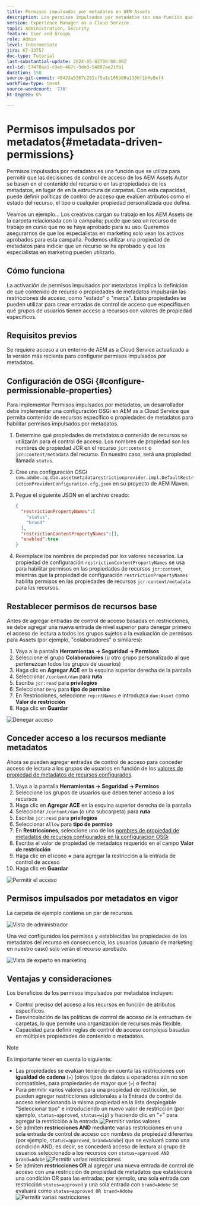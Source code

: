 ```yaml
---
title: Permisos impulsados por metadatos en AEM Assets
description: Los permisos impulsados por metadatos son una función que se utiliza para restringir el acceso en función de las propiedades de los metadatos de los recursos, en lugar de la estructura de carpetas.
version: Experience Manager as a Cloud Service
topic: Administration, Security
feature: User and Groups
role: Admin
level: Intermediate
jira: KT-13757
doc-type: Tutorial
last-substantial-update: 2024-05-03T00:00:00Z
exl-id: 57478aa1-c9ab-467c-9de0-54807ae21fb1
duration: 158
source-git-commit: 48433a5367c281cf5a1c106b08a1306f1b0e8ef4
workflow-type: tm+mt
source-wordcount: '770'
ht-degree: 0%

---
```


# Permisos impulsados por metadatos{#metadata-driven-permissions}

Permisos impulsados por metadatos es una función que se utiliza para permitir que las decisiones de control de acceso de los AEM Assets Autor se basen en el contenido del recurso o en las propiedades de los metadatos, en lugar de en la estructura de carpetas. Con esta capacidad, puede definir políticas de control de acceso que evalúen atributos como el estado del recurso, el tipo o cualquier propiedad personalizada que defina.

Veamos un ejemplo... Los creativos cargan su trabajo en los AEM Assets de la carpeta relacionada con la campaña; puede que sea un recurso de trabajo en curso que no se haya aprobado para su uso. Queremos asegurarnos de que los especialistas en marketing solo vean los activos aprobados para esta campaña. Podemos utilizar una propiedad de metadatos para indicar que un recurso se ha aprobado y que los especialistas en marketing pueden utilizarlo.

## Cómo funciona

La activación de permisos impulsados por metadatos implica la definición de qué contenido de recurso o propiedades de metadatos impulsarán las restricciones de acceso, como &quot;estado&quot; o &quot;marca&quot;. Estas propiedades se pueden utilizar para crear entradas de control de acceso que especifiquen qué grupos de usuarios tienen acceso a recursos con valores de propiedad específicos.

## Requisitos previos

Se requiere acceso a un entorno de AEM as a Cloud Service actualizado a la versión más reciente para configurar permisos impulsados por metadatos.

## Configuración de OSGi {#configure-permissionable-properties}

Para implementar Permisos impulsados por metadatos, un desarrollador debe implementar una configuración OSGi en AEM as a Cloud Service que permita contenido de recursos específico o propiedades de metadatos para habilitar permisos impulsados por metadatos.

1. Determine qué propiedades de metadatos o contenido de recursos se utilizarán para el control de acceso. Los nombres de propiedad son los nombres de propiedad JCR en el recurso `jcr:content` o `jcr:content/metadata` del recurso. En nuestro caso, será una propiedad llamada `status`.
1. Cree una configuración OSGi `com.adobe.cq.dam.assetmetadatarestrictionprovider.impl.DefaultRestrictionProviderConfiguration.cfg.json` en su proyecto de AEM Maven.
1. Pegue el siguiente JSON en el archivo creado:

   ```json
   {
     "restrictionPropertyNames":[
       "status",
       "brand"
     ],
     "restrictionContentPropertyNames":[],
     "enabled":true
   }
   ```

1. Reemplace los nombres de propiedad por los valores necesarios.  La propiedad de configuración `restrictionContentPropertyNames` se usa para habilitar permisos en las propiedades de recursos `jcr:content`, mientras que la propiedad de configuración `restrictionPropertyNames` habilita permisos en las propiedades de recursos `jcr:content/metadata` para los recursos.

## Restablecer permisos de recursos base

Antes de agregar entradas de control de acceso basadas en restricciones, se debe agregar una nueva entrada de nivel superior para denegar primero el acceso de lectura a todos los grupos sujetos a la evaluación de permisos para Assets (por ejemplo, &quot;colaboradores&quot; o similares):

1. Vaya a la pantalla __Herramientas → Seguridad → Permisos__
1. Seleccione el grupo __Colaboradores__ (u otro grupo personalizado al que pertenezcan todos los grupos de usuarios)
1. Haga clic en __Agregar ACE__ en la esquina superior derecha de la pantalla
1. Seleccionar `/content/dam` para __ruta__
1. Escriba `jcr:read` para __privilegios__
1. Seleccionar `Deny` para __tipo de permiso__
1. En Restricciones, seleccione `rep:ntNames` e introduzca `dam:Asset` como __Valor de restricción__
1. Haga clic en __Guardar__

![Denegar acceso](./assets/metadata-driven-permissions/deny-access.png)

## Conceder acceso a los recursos mediante metadatos

Ahora se pueden agregar entradas de control de acceso para conceder acceso de lectura a los grupos de usuarios en función de los [valores de propiedad de metadatos de recursos configurados](#configure-permissionable-properties).

1. Vaya a la pantalla __Herramientas → Seguridad → Permisos__
1. Seleccione los grupos de usuarios que deben tener acceso a los recursos
1. Haga clic en __Agregar ACE__ en la esquina superior derecha de la pantalla
1. Seleccionar `/content/dam` (o una subcarpeta) para __ruta__
1. Escriba `jcr:read` para __privilegios__
1. Seleccionar `Allow` para __tipo de permiso__
1. En __Restricciones__, seleccione uno de los [nombres de propiedad de metadatos de recursos configurados en la configuración OSGi](#configure-permissionable-properties)
1. Escriba el valor de propiedad de metadatos requerido en el campo __Valor de restricción__
1. Haga clic en el icono __+__ para agregar la restricción a la entrada de control de acceso
1. Haga clic en __Guardar__

![Permitir el acceso](./assets/metadata-driven-permissions/allow-access.png)

## Permisos impulsados por metadatos en vigor

La carpeta de ejemplo contiene un par de recursos.

![Vista de administrador](./assets/metadata-driven-permissions/admin-view.png)

Una vez configurados los permisos y establecidas las propiedades de los metadatos del recurso en consecuencia, los usuarios (usuario de marketing en nuestro caso) solo verán el recurso aprobado.

![Vista de experto en marketing](./assets/metadata-driven-permissions/marketeer-view.png)

## Ventajas y consideraciones

Los beneficios de los permisos impulsados por metadatos incluyen:

- Control preciso del acceso a los recursos en función de atributos específicos.
- Desvinculación de las políticas de control de acceso de la estructura de carpetas, lo que permite una organización de recursos más flexible.
- Capacidad para definir reglas de control de acceso complejas basadas en múltiples propiedades de contenido o metadatos.

>[!NOTE]
>
> Es importante tener en cuenta lo siguiente:
> 
> - Las propiedades se evalúan teniendo en cuenta las restricciones con __igualdad de cadena__ (`=`) (otros tipos de datos u operadores aún no son compatibles, para propiedades de mayor que (`>`) o fecha)
> - Para permitir varios valores para una propiedad de restricción, se pueden agregar restricciones adicionales a la Entrada de control de acceso seleccionando la misma propiedad en la lista desplegable &quot;Seleccionar tipo&quot; e introduciendo un nuevo valor de restricción (por ejemplo, `status=approved`, `status=wip`) y haciendo clic en &quot;+&quot; para agregar la restricción a la entrada
> ![Permitir varios valores](./assets/metadata-driven-permissions/allow-multiple-values.png)
> - Se admiten __restricciones AND__ mediante varias restricciones en una sola entrada de control de acceso con nombres de propiedad diferentes (por ejemplo, `status=approved`, `brand=Adobe`) que se evaluará como una condición AND; es decir, se concederá acceso de lectura al grupo de usuarios seleccionado a los recursos con `status=approved AND brand=Adobe`
> ![Permitir varias restricciones](./assets/metadata-driven-permissions/allow-multiple-restrictions.png)
> - Se admiten __restricciones OR__ al agregar una nueva entrada de control de acceso con una restricción de propiedad de metadatos que establecerá una condición OR para las entradas; por ejemplo, una sola entrada con restricción `status=approved` y una sola entrada con `brand=Adobe` se evaluará como `status=approved OR brand=Adobe`
> ![Permitir varias restricciones](./assets/metadata-driven-permissions/allow-multiple-aces.png)
